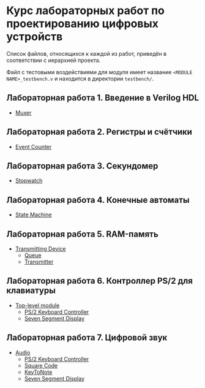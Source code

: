 # Курс лабораторных работ по проектированию цифровых устройств

Список файлов, относящихся к каждой из работ, приведён в соответствии с иерархией проекта.

Файл с тестовыми воздействиями для модуля имеет название `<MODULE NAME>_testbench.v` и находится в директории `testbench/`.

## Лабораторная работа 1. Введение в Verilog HDL
* [Muxer](muxer.v)

## Лабораторная работа 2. Регистры и счётчики
* [Event Counter](event_counter.v)

## Лабораторная работа 3. Секундомер
* [Stopwatch](stopwatch.v)

## Лабораторная работа 4. Конечные автоматы
* [State Machine](state_machine.v)

## Лабораторная работа 5. RAM-память
* [Transmitting Device](TransmittingDevice.v)
  * [Queue](FIFO.v)
  * [Transmitter](Transmitter.v)

## Лабораторная работа 6. Контроллер PS/2 для клавиатуры
* [Top-level module](lab6.v)
  * [PS/2 Keyboard Controller](ps2_keyboard.v)
  * [Seven Segment Display](SevenSegmentDisplay.v)

## Лабораторная работа 7. Цифровой звук
* [Audio](Audio.v)
  * [PS/2 Keyboard Controller](ps2_keyboard.v)
  * [Square Code](SquareCode.v)
  * [KeyToNote](KeyToNote.v)
  * [Seven Segment Display](SevenSegmentDisplay.v)
